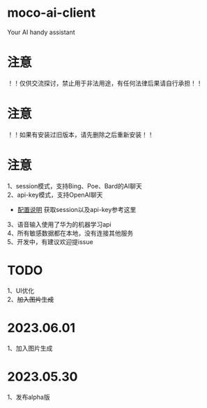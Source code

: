 # moco-ai-client
Your AI handy assistant

# 注意
！！仅供交流探讨，禁止用于非法用途，有任何法律后果请自行承担！！

# 注意
！！如果有安装过旧版本，请先删除之后重新安装！！

# 注意
1、session模式，支持Bing、Poe、Bard的AI聊天  
2、api-key模式，支持OpenAI聊天  
- [配置说明](https://github.com/zhayujie/bot-on-anything) 获取session以及api-key参考这里  

3、语音输入使用了华为的机器学习api  
4、所有敏感数据都在本地，没有连接其他服务    
5、开发中，有建议欢迎提issue  


# TODO
1、UI优化  
2、~~加入图片生成~~   


# 2023.06.01
1、加入图片生成

# 2023.05.30
1、发布alpha版
